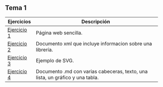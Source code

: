 ## Tema 1
  Ejercicios   | Descripción
------------- | ------------
 [Ejercicio 1](Ejercicio1.html)  | Página web sencilla.
 [Ejercicio 2](Ejercicio2.xml)  | Documento xml que incluye informacion sobre una librería.
 [Ejercicio 3](Ejercicio3.html)  | Ejemplo de SVG.
 [Ejercicio 4](../README.md)  | Documento .md con varias cabeceras, texto, una lista, un gráfico y una tabla.
